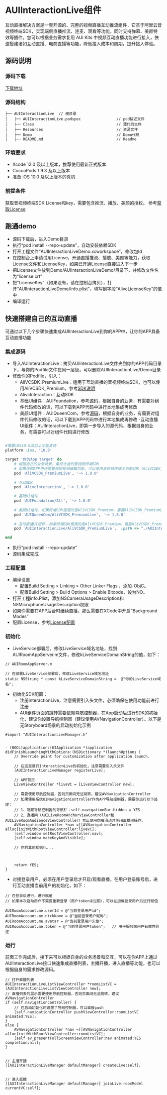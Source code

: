 # AUIInteractionLive组件

互动直播解决方案是一套开源的、完整的视频直播互动推流组件，它基于阿里云音视频终端SDK，实现端侧直播推流、连麦、观看等功能，同时支持弹幕、美颜特效等插件。您可以根据业务需求复用 AUI Kits 中视频互动直播功能进行接入，快速搭建诸如互动直播、电商直播等功能，降低接入成本和周期，提升接入体验。


## 源码说明

### 源码下载
[下载地址](https://github.com/aliyunvideo/AUIInteractionLive_iOS)

### 源码结构
```
├── AUIInteractionLive  // 根目录
│   ├── AUIInteractionLive.podspec                // pod描述文件
│   ├── Class                                     // 源代码文件
│   ├── Resources                                 // 资源文件
│   ├── Demo                                      // Demo代码
│   ├── README.md                                 // Readme   

```

### 环境要求
- Xcode 12.0 及以上版本，推荐使用最新正式版本
- CocoaPods 1.9.3 及以上版本
- 准备 iOS 10.0 及以上版本的真机

### 前提条件
获取音视频终端SDK License和key，需要包含推流、播放、美颜的授权。
参考[获取License](https://help.aliyun.com/document_detail/438207.html)


## 跑通demo

- 源码下载后，进入Demo目录
- 执行“pod install  --repo-update”，自动安装依赖SDK
- 打开工程文件“AUIInteractionLiveDemo.xcworkspace”，修改包Id
- 在控制台上申请试用License，开通直播推流、播放、美颜等能力，获取License文件和LicenseKey，如果已开通License直接进入下一步
- 把License文件放到Demo/AUIInteractionLiveDemo/目录下，并修改文件名为“license.crt”
- 把“LicenseKey”（如果没有，请在控制台拷贝），打开“AUIInteractionLiveDemo/Info.plist”，填写到字段“AlivcLicenseKey”的值中
- 编译运行


## 快速搭建自己的互动直播
可通过以下几个步骤快速集成AUIInteractionLive到你的APP中，让你的APP具备互动直播功能

### 集成源码
- 导入AUIInteractionLive：拷贝AUIInteractionLive文件夹到你的APP代码目录下，与你的Podfile文件在同一层级，可以删除AUIInteractionLive/Demo目录
- 修改你的Podfile，引入：
  - AliVCSDK_PremiumLive：适用于互动直播的音视频终端SDK，也可以使用AliVCSDK_Premium，参考[SDK说明](https://help.aliyun.com/document_detail/440004.html#section-icw-ppu-dll)
  - AlivcInteraction：互动SDK
  - 基础UI组件：AUIFoundation，参考[源码](https://github.com/aliyunvideo/MONE_demo_opensource_iOS/tree/main/AUIFoundation)，根据自身的业务，有需要对组件代码修改的话，可以下载到APP代码中进行本地集成再修改
  - 美颜UI组件：AUIQueenCom，参考[源码](https://github.com/aliyunvideo/MONE_demo_opensource_iOS/tree/main/AUIQueenCom)，根据自身的业务，有需要对组件代码修改的话，可以下载到APP代码中进行本地集成再修改
  -互动直播UI组件：AUIInteractionLive，即第一步导入的源代码，根据自身的业务，有需要可以对组件代码进行修改
```ruby

#需要iOS10.0及以上才能支持
platform :ios, '10.0'

target '你的App target' do
    # 根据自己的业务场景，集成合适的音视频终端SDK
    # 如果你的APP中还需要频短视频编辑功能，可以使用音视频终端全功能SDK（AliVCSDK_Premium），可以把本文件中的所有AliVCSDK_PremiumLive替换为AliVCSDK_Premium
    pod 'AliVCSDK_PremiumLive', '~> 1.8.0'
    
    # 互动SDK
    pod 'AlivcInteraction', '~> 1.0.0'

    # 基础UI组件
    pod 'AUIFoundation/All', '~> 1.8.0'
    
    # 美颜UI组件，如果终端SDK使用的是AliVCSDK_Premium，需要AliVCSDK_PremiumLive替换为AliVCSDK_Premium
    pod 'AUIQueenCom/AliVCSDK_PremiumLive', '~> 1.8.0'
    
    # 互动直播UI组件，如果终端SDK使用的是AliVCSDK_Premium，需要AliVCSDK_PremiumLive替换为AliVCSDK_Premium
    pod 'AUIInteractionLive/AliVCSDK_PremiumLive',  :path => "./AUIInteractionLive/"

end
```
- 执行“pod install --repo-update”
- 源码集成完成

### 工程配置
- 编译设置
  - 配置Build Setting > Linking > Other Linker Flags ，添加-ObjC。
  - 配置Build Setting > Build Options > Enable Bitcode，设为NO。
- 打开工程info.Plist，添加NSCameraUsageDescription和NSMicrophoneUsageDescription权限
- 如果你需要在APP后台时继续直播，那么需要在XCode中开启“Background Modes”
- 配置License，参考[License配置](https://help.aliyun.com/document_detail/440004.html#section-51r-40z-j1w)


### 初始化
- LiveService部署后，修改LiveService域名地址，找到AUIRoomAppServer.m文件，修改kLiveServiceDomainString的值，如下：
```ObjC
// AUIRoomAppServer.m

// 在部署LiveService部署后，修改LiveService域名地址
static NSString * const kLiveServiceDomainString =  @"你的LiveService域名";
```

- 初始化SDK配置：
  - 注册InteractionLive，注意需要引入头文件，必须确保在使用功能前进行注册
  - AUI组件页面的跳转需要依赖导航控制器，在App启动后进行SDK的初始化，建议你设置导航控制器（建议使用AVNavigationController）。以下是无Storyboard场景的启动初始化示例
```ObjC
#import "AUIInteractionLiveManager.h"


- (BOOL)application:(UIApplication *)application didFinishLaunchingWithOptions:(NSDictionary *)launchOptions {
    // Override point for customization after application launch.

    // 在这里进行InteractionLive的初始化，注意需要引入头文件
    [AUIInteractionLiveManager registerLive];

    // APP首页
    LiveViewController *liveVC = [LiveViewController new];

    // 需要使用导航控制器，否则页面间无法跳转，建议AVNavigationController
    // 如果使用系统UINavigationController作为APP导航控制器，需要你进行以下处理：
    // 1、隐藏导航控制器的导航栏：self.navigationBar.hidden = YES
    // 2、直播间（AUILiveRoomAnchorViewController和AUILiveRoomAudienceViewController）禁止使用向右滑动时关闭直播间操作。
    AVNavigationController *nav =[[AVNavigationController alloc]initWithRootViewController:liveVC];
    [self.window setRootViewController:nav];
    [self.window makeKeyAndVisible];

    // 你的其他初始化...


    
    return YES;
}
```

- 对接登录用户，必须在用户登录后才开启/观看直播，在用户登录账号后，进行互动直播当前用户的初始化，如下：
``` ObjC
// 在登录后进行，进行赋值
// 如果本次启动用户不需要重新登录（用户token未过期），可以在加载登录用户后进行赋值

AUIRoomAccount.me.userId = @"当前登录用户id";
AUIRoomAccount.me.nickName = @"当前登录用户昵称";
AUIRoomAccount.me.avatar = @"当前登录用户头像";
AUIRoomAccount.me.token = @"当前登录用户token";   // 用于服务端用户有效性验证
```

### 运行
前面工作完成后，接下来可以根据自身的业务场景和交互，可以在你APP上通过AUIInteractionLive接口快速集成直播列表，主播开播，进入直播等功能，也可以根据自身的需求修改源码。
``` ObjC
// 打开直播列表
AUIInteractionLiveListViewController *roomListVC = [AUIInteractionLiveListViewController new];
// 直播列表的展示需要使用导航控制器，否则页面间无法跳转，建议AVNavigationController
if (self.navigationController) {
    // 在启动初始化时设置了导航控制器，可以直接push
    [self.navigationController pushViewController:roomListVC animated:YES];
}
else {
    AVNavigationController *nav =[[AVNavigationController alloc]initWithRootViewController:roomListVC];
    [self av_presentFullScreenViewController:nav animated:YES completion:nil];
}


// 主播开播
[[AUIInteractionLiveManager defaultManager] createLive:self];


// 进入直播
[[AUIInteractionLiveManager defaultManager] joinLive:roomModel currentVC:self];
```
